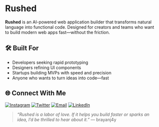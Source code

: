 # Rushed  
**Rushed** is an AI-powered web application builder that transforms natural language into functional code. Designed for creators and teams who want to build modern web apps fast—without the friction.

## 🛠️ Built For  
- Developers seeking rapid prototyping  
- Designers refining UI components  
- Startups building MVPs with speed and precision  
- Anyone who wants to turn ideas into code—fast

## 🌐 Connect With Me

[![Instagram](https://img.shields.io/badge/Instagram-%23E4405F.svg?logo=Instagram&logoColor=white)](https://instagram.com/brayanj4y)
[![Twitter](https://img.shields.io/badge/Twitter-%23000000.svg?logo=X&logoColor=white)](https://x.com/brayanj4y)
[![Email](https://img.shields.io/badge/Email-D14836?logo=gmail&logoColor=white)](mailto:souopsylvain@gmail.com)
[![LinkedIn](https://img.shields.io/badge/LinkedIn-0A66C2?logo=linkedin&logoColor=white)](https://www.linkedin.com/in/brayan-j4y)

> _“Rushed is a labor of love. If it helps you build faster or sparks an idea, I’d be thrilled to hear about it.”_ — brayanj4y
